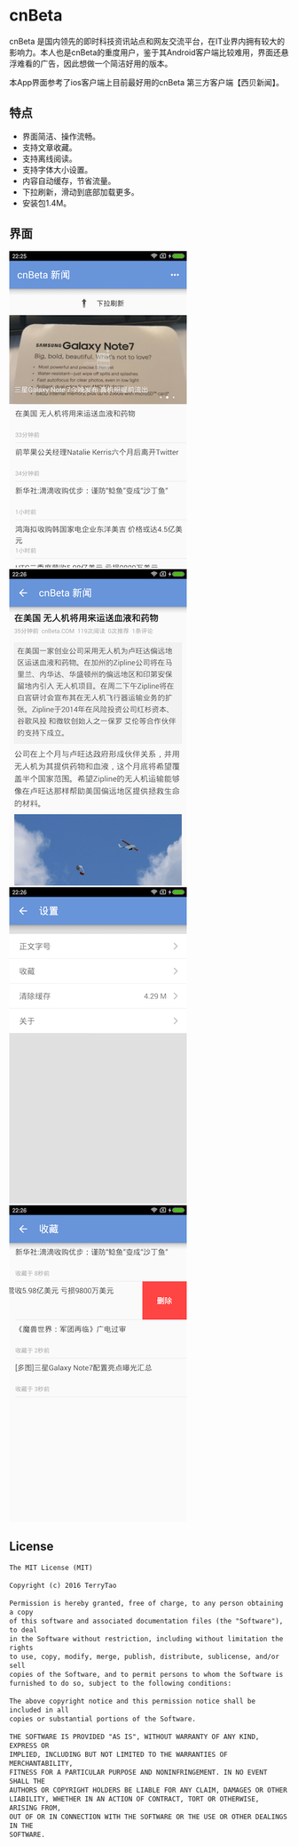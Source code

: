 # cnBeta
cnBeta 是国内领先的即时科技资讯站点和网友交流平台，在IT业界内拥有较大的影响力。本人也是cnBeta的重度用户，鉴于其Android客户端比较难用，界面还悬浮难看的广告，因此想做一个简洁好用的版本。

本App界面参考了ios客户端上目前最好用的cnBeta 第三方客户端【西贝新闻】。

## 特点
 * 界面简洁、操作流畅。
 * 支持文章收藏。
 * 支持离线阅读。
 * 支持字体大小设置。
 * 内容自动缓存，节省流量。
 * 下拉刷新，滑动到底部加载更多。
 * 安装包1.4M。

## 界面
![Main](./images/main.png)
![Article](./images/article.png)
![Settings](./images/settings.png)
![Favor](./images/favor.png)

## License

```
The MIT License (MIT)

Copyright (c) 2016 TerryTao

Permission is hereby granted, free of charge, to any person obtaining a copy
of this software and associated documentation files (the "Software"), to deal
in the Software without restriction, including without limitation the rights
to use, copy, modify, merge, publish, distribute, sublicense, and/or sell
copies of the Software, and to permit persons to whom the Software is
furnished to do so, subject to the following conditions:

The above copyright notice and this permission notice shall be included in all
copies or substantial portions of the Software.

THE SOFTWARE IS PROVIDED "AS IS", WITHOUT WARRANTY OF ANY KIND, EXPRESS OR
IMPLIED, INCLUDING BUT NOT LIMITED TO THE WARRANTIES OF MERCHANTABILITY,
FITNESS FOR A PARTICULAR PURPOSE AND NONINFRINGEMENT. IN NO EVENT SHALL THE
AUTHORS OR COPYRIGHT HOLDERS BE LIABLE FOR ANY CLAIM, DAMAGES OR OTHER
LIABILITY, WHETHER IN AN ACTION OF CONTRACT, TORT OR OTHERWISE, ARISING FROM,
OUT OF OR IN CONNECTION WITH THE SOFTWARE OR THE USE OR OTHER DEALINGS IN THE
SOFTWARE.
```

